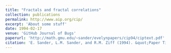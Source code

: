 ```yaml
---
title: "Fractals and fractal correlations"
collection: publications
permalink: http://www.aip.org/cip/
excerpt: 'About some stuff'
date: 1994-02-17
venue: 'GitHub Journal of Bugs'
paperurl: 'http://math.gmu.edu/~sander/evelynpapers/cip94/ciptext.pdf'
citation: 'E. Sander, L.M. Sander, and R.M. Ziff (1994). &quot;Paper Title Number 3.&quot; <i>GitHub Journal of Bugs</i>. 8(4):420-425.'
---
```


